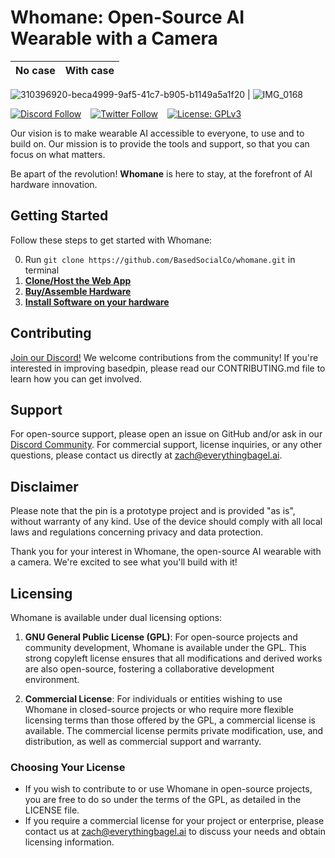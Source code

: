 # Whomane: Open-Source AI Wearable with a Camera


No case           |  With case
:-------------------------:|:-------------------------:
  ![310396920-beca4999-9af5-41c7-b905-b1149a5a1f20](https://github.com/BasedSocialCo/whomane/assets/43514161/5fbf331a-51cc-45dc-90cc-7a14160f62ca)
|  ![IMG_0168](https://github.com/BasedSocialCo/whomane/assets/43514161/33ba93d7-f412-4d70-894b-d32aaf721ea7)

[![Discord Follow](https://dcbadge.vercel.app/api/server/kEXXsnb5b3?style=flat)](https://discord.gg/kEXXsnb5b3) &ensp;
[![Twitter Follow](https://img.shields.io/twitter/follow/basedsocialco?style=social)](https://twitter.com/basedsocialco) &ensp;
[![License: GPLv3](https://img.shields.io/badge/license-GPLv3-blue)](https://opensource.org/license/agpl-v3)

Our vision is to make wearable AI accessible to everyone, to use and to build on. Our mission is to provide the tools and support, so that you can focus on what matters.

Be apart of the revolution! **Whomane** is here to stay, at the forefront of AI hardware innovation.

<!-- ## Features

- **Real-Time AI Processing**: Leverage powerful on-device AI capabilities for real-time image and scene analysis.
- **High-Quality Camera**: Capture crystal-clear images and videos with the integrated high-resolution camera.
- **Open-Source Software**: Access and contribute to the pin's software stack, designed with openness and community collaboration in mind.
- **Wearable Design**: Experience unparalleled convenience with pin's ergonomic and lightweight design, perfect for everyday wear. -->


## Getting Started

Follow these steps to get started with Whomane:

0. Run ``` git clone https://github.com/BasedSocialCo/whomane.git ``` in terminal
1. [**Clone/Host the Web App**](https://github.com/BasedSocialCo/whomane/tree/main/app#readme) 
2. [**Buy/Assemble Hardware**](https://github.com/BasedSocialCo/whomane/blob/main/pi/hardware.md)
3. [**Install Software on your hardware**](https://github.com/BasedSocialCo/whomane/blob/main/pi/software_guide.md)
<!-- 2. **Install Dependencies**: Navigate to the project directory and run `setup.sh` to install necessary dependencies.
3. **Build and Deploy**: Follow the build instructions in the BUILD.md file to compile and deploy basedpin on your device. -->

## Contributing
[Join our Discord!](https://discord.gg/kEXXsnb5b3)
We welcome contributions from the community! If you're interested in improving basedpin, please read our CONTRIBUTING.md file to learn how you can get involved.

## Support

For open-source support, please open an issue on GitHub and/or ask in our [Discord Community](https://discord.gg/kEXXsnb5b3). For commercial support, license inquiries, or any other questions, please contact us directly at [zach@everythingbagel.ai](mailto:zach@everythingbagel.ai).

## Disclaimer

Please note that the pin is a prototype project and is provided "as is", without warranty of any kind. Use of the device should comply with all local laws and regulations concerning privacy and data protection.

Thank you for your interest in Whomane, the open-source AI wearable with a camera. We're excited to see what you'll build with it!

## Licensing

Whomane is available under dual licensing options:

1. **GNU General Public License (GPL)**: For open-source projects and community development, Whomane is available under the GPL. This strong copyleft license ensures that all modifications and derived works are also open-source, fostering a collaborative development environment.

2. **Commercial License**: For individuals or entities wishing to use Whomane in closed-source projects or who require more flexible licensing terms than those offered by the GPL, a commercial license is available. The commercial license permits private modification, use, and distribution, as well as commercial support and warranty.

### Choosing Your License

- If you wish to contribute to or use Whomane in open-source projects, you are free to do so under the terms of the GPL, as detailed in the LICENSE file.
- If you require a commercial license for your project or enterprise, please contact us at [zach@everythingbagel.ai](mailto:zach@everythingbagel.ai) to discuss your needs and obtain licensing information.
